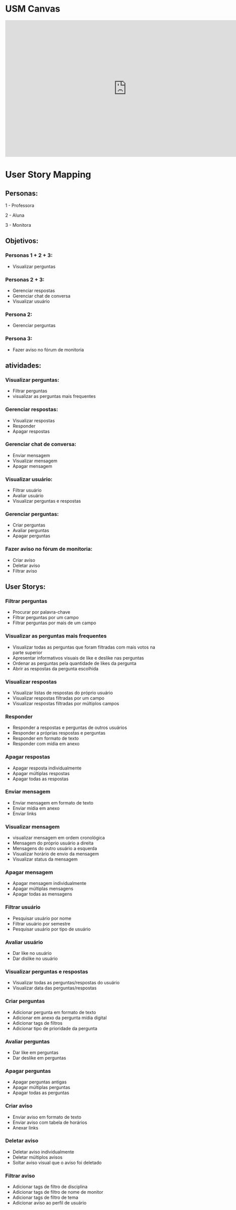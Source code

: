 # USM Canvas

<iframe width="768" height="432" src="https://miro.com/app/board/uXjVP33_snA=/?share_link_id=721105816862" frameborder="0" scrolling="no" allowfullscreen></iframe>

# User Story Mapping

## **Personas:**

1 - Professora

2 - Aluna

3 - Monitora

## **Objetivos:**

### Personas 1 + 2 + 3:

- Visualizar perguntas

### Personas 2 + 3:

- Gerenciar respostas
- Gerenciar chat de conversa
- Visualizar usuário

### Persona 2:

- Gerenciar perguntas

### Persona 3:

- Fazer aviso no fórum de monitoria


## **atividades:**

### Visualizar perguntas:

- Filtrar perguntas
- visualizar as perguntas mais frequentes

### Gerenciar respostas:

- Visualizar respostas
- Responder
- Apagar respostas

### Gerenciar chat de conversa:

- Enviar mensagem
- Visualizar mensagem
- Apagar mensagem

### Visualizar usuário:

- Filtrar usuário
- Avaliar usuário
- Visualizar perguntas e respostas

### Gerenciar perguntas:

- Criar perguntas
- Avaliar perguntas
- Apagar perguntas

### Fazer aviso no fórum de monitoria:

- Criar aviso
- Deletar aviso
- Filtrar aviso

## **User Storys:**

### **Filtrar perguntas**

- Procurar por palavra-chave
- Filtrar perguntas por um campo
- Filtrar perguntas por mais de um campo


### **Visualizar as perguntas mais frequentes**

- Visualizar todas as perguntas que foram filtradas com mais votos na parte superior
- Apresentar informativos visuais de like e deslike nas perguntas
- Ordenar as perguntas pela quantidade de likes da pergunta
- Abrir as respostas da pergunta escolhida


### **Visualizar respostas**

- Visualizar listas de respostas do próprio usuário
- Visualizar respostas filtradas por um campo
- Visualizar respostas filtradas por múltiplos campos

### **Responder**

- Responder a respostas e perguntas de outros usuários
- Responder a próprias respostas e perguntas
- Responder em formato de texto
- Responder com mídia em anexo

### **Apagar respostas**

- Apagar resposta individualmente
- Apagar múltiplas respostas
- Apagar todas as respostas


### **Enviar mensagem**

- Enviar mensagem em formato de texto
- Enviar mídia em anexo
- Enviar links

### **Visualizar mensagem**

- visualizar mensagem em ordem cronológica
- Mensagem do próprio usuário a direita
- Mensagens do outro usuário a esquerda
- Visualizar horário de envio da mensagem
- Visualizar status da mensagem

### **Apagar mensagem**

- Apagar mensagem individualmente
- Apagar múltiplas mensagens
- Apagar todas as mensagens

### **Filtrar usuário**

- Pesquisar usuário por nome
- Filtrar usuário por semestre
- Pesquisar usuário por tipo de usuário

### **Avaliar usuário**

- Dar like no usuário
- Dar dislike no usuário

### **Visualizar perguntas e respostas**

- Visualizar todas as perguntas/respostas do usuário
- Visualizar data das perguntas/respostas

### **Criar perguntas**

- Adicionar pergunta em formato de texto
- Adicionar em anexo da pergunta mídia digital
- Adicionar tags de filtros
- Adicionar tipo de prioridade da pergunta

### **Avaliar perguntas**

- Dar like em perguntas
- Dar deslike em perguntas

### **Apagar perguntas**

- Apagar perguntas antigas
- Apagar múltiplas perguntas
- Apagar todas as perguntas

### **Criar aviso**

- Enviar aviso em formato de texto
- Enviar aviso com tabela de horários
- Anexar links

### **Deletar aviso**

- Deletar aviso individualmente
- Deletar múltiplos avisos
- Soltar aviso visual que o aviso foi deletado

### **Filtrar aviso**

- Adicionar tags de filtro de disciplina
- Adicionar tags de filtro de nome de monitor
- Adicionar tags de filtro de tema
- Adicionar aviso ao perfil de usuário